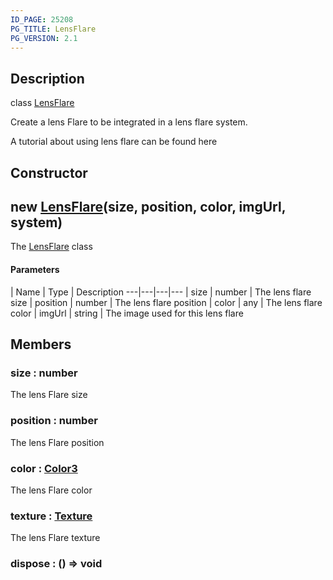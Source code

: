 ```yaml
---
ID_PAGE: 25208
PG_TITLE: LensFlare
PG_VERSION: 2.1
---
```

## Description

class [LensFlare](/classes/2.4/LensFlare)

Create a lens Flare to be integrated in a lens flare system.

A tutorial about using lens flare can be found here

## Constructor

## new [LensFlare](/classes/2.4/LensFlare)(size, position, color, imgUrl, system)

The [LensFlare](/classes/2.4/LensFlare) class

#### Parameters
 | Name | Type | Description
---|---|---|---
 | size | number |    The lens flare size
 | position | number |    The lens flare position
 | color | any |    The lens flare color
 | imgUrl | string |    The image used for this lens flare
## Members

### size : number

The lens Flare size

### position : number

The lens Flare position

### color : [Color3](/classes/2.4/Color3)

The lens Flare color

### texture : [Texture](/classes/2.4/Texture)

The lens Flare texture

### dispose : () =&gt; void




